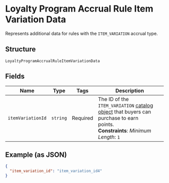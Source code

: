 
# Loyalty Program Accrual Rule Item Variation Data

Represents additional data for rules with the `ITEM_VARIATION` accrual type.

## Structure

`LoyaltyProgramAccrualRuleItemVariationData`

## Fields

| Name | Type | Tags | Description |
|  --- | --- | --- | --- |
| `itemVariationId` | `string` | Required | The ID of the `ITEM_VARIATION` [catalog object](../../doc/models/catalog-object.md) that buyers can purchase to earn<br>points.<br>**Constraints**: *Minimum Length*: `1` |

## Example (as JSON)

```json
{
  "item_variation_id": "item_variation_id4"
}
```

